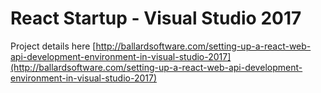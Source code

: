 # React Startup - Visual Studio 2017

Project details here [http://ballardsoftware.com/setting-up-a-react-web-api-development-environment-in-visual-studio-2017](http://ballardsoftware.com/setting-up-a-react-web-api-development-environment-in-visual-studio-2017)

